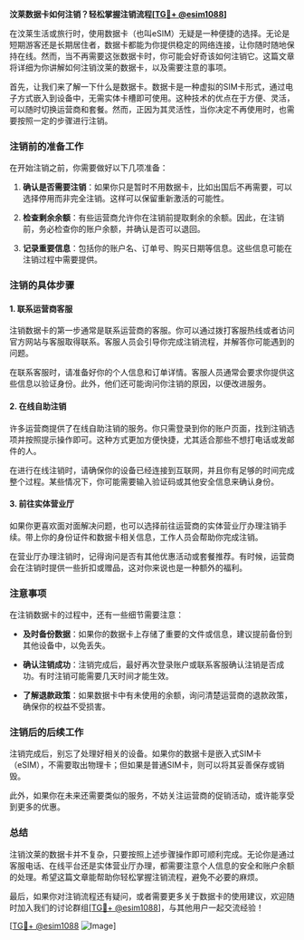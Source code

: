 **汶莱数据卡如何注销？轻松掌握注销流程[[TG💪+ @esim1088](https://t.me/s/esim1088)]**

在汶莱生活或旅行时，使用数据卡（也叫eSIM）无疑是一种便捷的选择。无论是短期游客还是长期居住者，数据卡都能为你提供稳定的网络连接，让你随时随地保持在线。然而，当不再需要这张数据卡时，你可能会好奇该如何注销它。这篇文章将详细为你讲解如何注销汶莱的数据卡，以及需要注意的事项。

首先，让我们来了解一下什么是数据卡。数据卡是一种虚拟的SIM卡形式，通过电子方式嵌入到设备中，无需实体卡槽即可使用。这种技术的优点在于方便、灵活，可以随时切换运营商和套餐。然而，正因为其灵活性，当你决定不再使用时，也需要按照一定的步骤进行注销。

### 注销前的准备工作

在开始注销之前，你需要做好以下几项准备：

1. **确认是否需要注销**：如果你只是暂时不用数据卡，比如出国后不再需要，可以选择停用而非完全注销。这样可以保留重新激活的可能性。
   
2. **检查剩余余额**：有些运营商允许你在注销前提取剩余的余额。因此，在注销前，务必检查你的账户余额，并确认是否可以退回。

3. **记录重要信息**：包括你的账户名、订单号、购买日期等信息。这些信息可能在注销过程中需要提供。

### 注销的具体步骤

#### 1. 联系运营商客服

注销数据卡的第一步通常是联系运营商的客服。你可以通过拨打客服热线或者访问官方网站与客服取得联系。客服人员会引导你完成注销流程，并解答你可能遇到的问题。

在联系客服时，请准备好你的个人信息和订单详情。客服人员通常会要求你提供这些信息以验证身份。此外，他们还可能询问你注销的原因，以便改进服务。

#### 2. 在线自助注销

许多运营商提供了在线自助注销的服务。你只需登录到你的账户页面，找到注销选项并按照提示操作即可。这种方式更加方便快捷，尤其适合那些不想打电话或发邮件的人。

在进行在线注销时，请确保你的设备已经连接到互联网，并且你有足够的时间完成整个过程。某些情况下，你可能需要输入验证码或其他安全信息来确认身份。

#### 3. 前往实体营业厅

如果你更喜欢面对面解决问题，也可以选择前往运营商的实体营业厅办理注销手续。带上你的身份证件和数据卡相关信息，工作人员会帮助你完成注销。

在营业厅办理注销时，记得询问是否有其他优惠活动或套餐推荐。有时候，运营商会在注销时提供一些折扣或赠品，这对你来说也是一种额外的福利。

### 注意事项

在注销数据卡的过程中，还有一些细节需要注意：

- **及时备份数据**：如果你的数据卡上存储了重要的文件或信息，建议提前备份到其他设备中，以免丢失。
  
- **确认注销成功**：注销完成后，最好再次登录账户或联系客服确认注销是否成功。有时注销可能需要几天时间才能生效。

- **了解退款政策**：如果数据卡中有未使用的余额，询问清楚运营商的退款政策，确保你的权益不受损害。

### 注销后的后续工作

注销完成后，别忘了处理好相关的设备。如果你的数据卡是嵌入式SIM卡（eSIM），不需要取出物理卡；但如果是普通SIM卡，则可以将其妥善保存或销毁。

此外，如果你在未来还需要类似的服务，不妨关注运营商的促销活动，或许能享受到更多的优惠。

### 总结

注销汶莱的数据卡并不复杂，只要按照上述步骤操作即可顺利完成。无论你是通过客服电话、在线平台还是实体营业厅办理，都需要注意个人信息的安全和账户余额的处理。希望这篇文章能帮助你轻松掌握注销流程，避免不必要的麻烦。

最后，如果你对注销流程还有疑问，或者需要更多关于数据卡的使用建议，欢迎随时加入我们的讨论群组[[TG💪+ @esim1088](https://t.me/s/esim1088)]，与其他用户一起交流经验！

[[TG💪+ @esim1088](https://t.me/s/esim1088) ![Image](https://i.postimg.cc/4NQfJmqS/Snipaste-2025-05-13-00-14-12.png)]